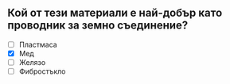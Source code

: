 ## Кой от тези материали е най-добър като проводник за земно съединение?

<!-- Верният отговор е отбелязан с [X] -->

- [ ] Пластмаса
- [X] Мед
- [ ] Желязо
- [ ] Фибростъкло
